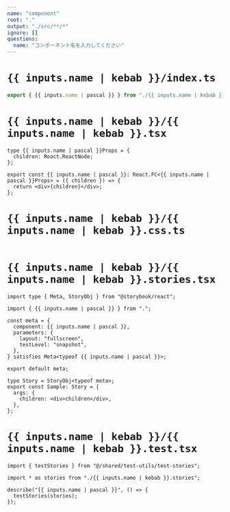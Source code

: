 ```yaml
---
name: "component"
root: "."
output: "./src/**/*"
ignore: []
questions:
  name: "コンポーネント名を入力してください"
---
```


# `{{ inputs.name | kebab }}/index.ts`

```typescript
export { {{ inputs.name | pascal }} } from "./{{ inputs.name | kebab }}";
```

# `{{ inputs.name | kebab }}/{{ inputs.name | kebab }}.tsx`

```tsx
type {{ inputs.name | pascal }}Props = {
  children: React.ReactNode;
};

export const {{ inputs.name | pascal }}: React.FC<{{ inputs.name | pascal }}Props> = ({ children }) => {
  return <div>{children}</div>;
};

```

# `{{ inputs.name | kebab }}/{{ inputs.name | kebab }}.css.ts`

```typescript

```

# `{{ inputs.name | kebab }}/{{ inputs.name | kebab }}.stories.tsx`

```tsx
import type { Meta, StoryObj } from "@storybook/react";

import { {{ inputs.name | pascal }} } from ".";

const meta = {
  component: {{ inputs.name | pascal }},
  parameters: {
    layout: "fullscreen",
    testLevel: "snapshot",
  },
} satisfies Meta<typeof {{ inputs.name | pascal }}>;

export default meta;

type Story = StoryObj<typeof meta>;
export const Sample: Story = {
  args: {
    children: <div>children</div>,
  },
};

```

# `{{ inputs.name | kebab }}/{{ inputs.name | kebab }}.test.tsx`

```tsx
import { testStories } from "@/shared/test-utils/test-stories";

import * as stories from "./{{ inputs.name | kebab }}.stories";

describe("{{ inputs.name | pascal }}", () => {
  testStories(stories);
});
```
